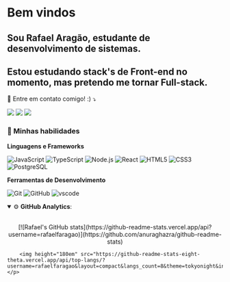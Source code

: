 # Bem vindos

## Sou Rafael Aragão, estudante de desenvolvimento de sistemas.
## Estou estudando stack's de Front-end no momento, mas pretendo me tornar Full-stack.

<p align="left">
  💌 Entre em contato comigo! :) ⤵️
</p>

<p align="left">
  <a href="mailto:rafaelfaragao@gmail.com" alt="Gmail">
  <img src="https://img.shields.io/badge/-Gmail-FF0000?style=flat-square&labelColor=FF0000&logo=gmail&logoColor=white&link=(mailto:rafaelfaragao@gmail.com" /></a>

  <a href="https://www.linkedin.com/in/rafaelfaragao/" alt="Linkedin">
  <img src="https://img.shields.io/badge/-Linkedin-0e76a8?style=flat-square&logo=Linkedin&logoColor=white&link=https://www.linkedin.com/in/rafaelfaragao/" /></a>

  <a href="https://api.whatsapp.com/send?phone=5587991042986" alt="WhatsApp">
  <img src="https://img.shields.io/badge/-WhatsApp-25d366?style=flat-square&labelColor=25d366&logo=whatsapp&logoColor=white&link=https://api.whatsapp.com/send?phone=5587991042986"/></a>
</p>

<h3> 💪 Minhas habilidades </h3>

<p align="left">
  
**Linguagens e Frameworks**

 ![JavaScript](https://img.shields.io/badge/JavaScript-F7DF1E?style=for-the-badge&logo=javascript&logoColor=black)
 ![TypeScript](https://img.shields.io/badge/TypeScript-007ACC?style=for-the-badge&logo=typescript&logoColor=white)
 ![Node.js](https://img.shields.io/badge/Node.js-43853D?style=for-the-badge&logo=node-dot-js&logoColor=white)
 ![React](https://img.shields.io/badge/React-20232A?style=for-the-badge&logo=react&logoColor=61DAFB)
 ![HTML5](https://img.shields.io/badge/HTML5-E34F26?style=for-the-badge&logo=html5&logoColor=white)
 ![CSS3](https://img.shields.io/badge/CSS3-1572B6?style=for-the-badge&logo=css3&logoColor=white)
 ![PostgreSQL](https://img.shields.io/badge/PostgreSQL-316192?style=for-the-badge&logo=postgresql&logoColor=white) 

**Ferramentas de Desenvolvimento** 

 ![Git](https://img.shields.io/badge/Git-F05032?style=for-the-badge&logo=git&logoColor=white)
 ![GitHub](https://img.shields.io/badge/GitHub-100000?style=for-the-badge&logo=github&logoColor=white) 
 ![vscode](https://img.shields.io/badge/Visual_Studio_Code-0078D4?style=for-the-badge&logo=visual%20studio%20code&logoColor=white)
</p>

<details open>
    <summary>⚙ <b>GitHub Analytics</b>: </summary>
    <br>
    <p align="center">
      [![Rafael's GitHub stats](https://github-readme-stats.vercel.app/api?username=rafaelfaragao)](https://github.com/anuraghazra/github-readme-stats)

        <img height="180em" src="https://github-readme-stats-eight-theta.vercel.app/api/top-langs/?username=rafaelfaragao&layout=compact&langs_count=8&theme=tokyonight&include_all_commits=true&count_private=true"/>
    </p>
</details>
  
<!--
**rafaelfaragao/rafaelfaragao** is a ✨ _special_ ✨ repository because its `README.md` (this file) appears on your GitHub profile.

Here are some ideas to get you started:

- 🔭 I’m currently working on ...
- 🌱 I’m currently learning ...
- 👯 I’m looking to collaborate on ...
- 🤔 I’m looking for help with ...
- 💬 Ask me about ...
- 📫 How to reach me: ...
- 😄 Pronouns: ...
- ⚡ Fun fact: ...
-->
